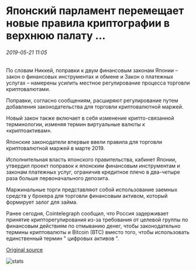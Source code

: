 # Японский парламент перемещает новые правила криптографии в верхнюю палату ...

###### 2019-05-21 11:05

По словам Никкей, поправки к двум финансовым законам Японии – закон о финансовых инструментах и обмене и Закон о платежных услугах – намерены усилить местное регулирование процесса торговли криптовалютами.

Поправки, согласно сообщениям, расширяют регулирование путем добавления законодательства для торговли криптовалютной маржей.

Новый закон также включает в себя изменение крипто-связанной терминологии, изменяя термин виртуальные валюты к «криптоактивам».

Японские законодатели впервые ввели правила для торговли криптовалютной маржей в марте 2019.

Исполнительная власть японского правительства, кабинет Японии, утвердил проект поправок к японским финансовым инструментам и законам платежных услуг, ограничив кредитное плечо в два-четыре раза больше первоначального депозита.

Маржинальные торги представляют собой использование заемных средств у брокера для торговли финансовым активом, который формирует залог для займа.

Ранее сегодня, Cointelegraph сообщил, что Россия задерживает принятие крипторегулирования из-за требования от целевой группы по финансовым действиям по отмыванию денег, чтобы законодательно термины криптовалюты и Bitcoin (BTC) вместо того, чтобы использовать единственный термин " цифровых активов ".

[Original source](https://cointelegraph.com/news/japanese-parliament-moves-new-crypto-regulations-to-the-upper-house)

![stats](https://c.statcounter.com/11760860/0/a89fa40b/1/ "stats")